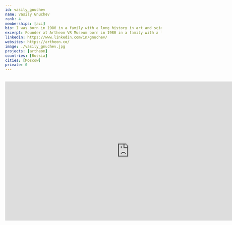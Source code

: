 ```yaml
---
id: vasily_gnuchev
name: Vasily Gnuchev
rank: 4
memberships: [aci]
bio: I was born in 1980 in a family with a long history in art and science - music composers, painters, sculptors, scientists and architects are known in our family scince XVIIIth century. They came to Russian Empire from Italy, Germany, Switzerland. These were people inspired and devoted to their passion - architect Alberto Kavos, painters Zinaida Serebriakova and Alexander Benua, sculptor Yevgeny Lansere, scientist Vladimir Engelhard - are probably some of most famous among my ancestors. Enchanted by the beauty of art and always curious about science, I graduated from Moscow Architectural Institute and started my own architectural practice in 2003. Intrigued by the computer graphics possibilities, I always created imaginary worlds in CAD as an illustration for my clients. Since in 2010th I started to work more with IT and worked on smaller startup projects for online collaboration and project management. But the dream to build a museum was always there. And when I learned about VR and Unreal Engine 4 - I realised what I should do. There is a possibility to bring Fine Art and History to every home, every school class, to the most distant regions, now deprivated of cultural life, unable to participate in the global exchange of ideas and learn about history of art, experience it’s beauty. With Artheon VR Museum we can remove all borders, unite people in this global virtual Art space, allow collaboration and discussion between diffrent geography, even between different time and space. Join us in building it!
excerpt: Founder at Artheon VR Museum born in 1980 in a family with a long history in art and science.
linkedin: https://www.linkedin.com/in/gnuchev/
websites: https://artheon.co/
image: ./vasily_gnuchev.jpg
projects: [artheon]
countries: [Russia]
cities: [Moscow]
private: 0
---
```


<BR>

<iframe src="https://player.vimeo.com/video/412681304" width="800" height="450" frameborder="0" allow="autoplay; fullscreen" allowfullscreen></iframe>

<BR>

